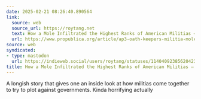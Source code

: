 ```yaml
---
date: 2025-02-21 08:26:40.890564
link:
  source: web
  source_url: https://roytang.net
  text: How a Mole Infiltrated the Highest Ranks of American Militias — ProPublica
  url: https://www.propublica.org/article/ap3-oath-keepers-militia-mole
source: web
syndicated:
- type: mastodon
  url: https://indieweb.social/users/roytang/statuses/114040923856204230
title: How a Mole Infiltrated the Highest Ranks of American Militias — ProPublica
---
```


A longish story that gives one an inside look at how militias come together to try to plot against governments. Kinda horrifying actually